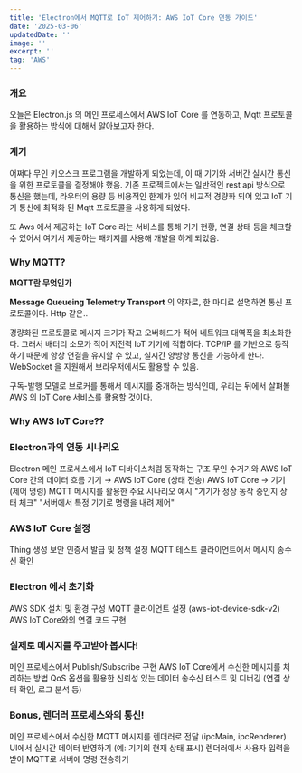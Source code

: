 ```yaml
---
title: 'Electron에서 MQTT로 IoT 제어하기: AWS IoT Core 연동 가이드'
date: '2025-03-06'
updatedDate: ''
image: ''
excerpt: ''
tag: 'AWS'
---
```


### **개요**

오늘은 Electron.js 의 메인 프로세스에서 AWS IoT Core 를 연동하고, Mqtt 프로토콜을 활용하는 방식에 대해서 알아보고자 한다.


### **계기**
어쩌다 무인 키오스크 프로그램을 개발하게 되었는데, 이 때 기기와 서버간 실시간 통신을 위한 프로토콜을 결정해야 했음. 기존 프로젝트에서는 일반적인 rest api 방식으로 통신을 했는데, 라우터의 용량 등 비용적인 한계가 있어 비교적 경량화 되어 있고 IoT 기기 통신에 최적화 된 Mqtt 프로토콜을 사용하게 되었다. 

또 Aws 에서 제공하는 IoT Core 라는 서비스를 통해 기기 현황, 연결 상태 등을 체크할 수 있어서 여기서 제공하는 패키지를 사용해 개발을 하게 되었음.


### **Why MQTT?**
**MQTT란 무엇인가**

**Message Queueing Telemetry Transport** 의 약자로, 한 마디로 설명하면 통신 프로토콜이다. Http 같은..

경량화된 프로토콜로 메시지 크기가 작고 오버헤드가 적어 네트워크 대역폭을 최소화한다. 그래서 배터리 소모가 적어 저전력 IoT 기기에 적합하다. TCP/IP 를 기반으로 동작하기 때문에 항상 연결을 유지할 수 있고, 실시간 양방향 통신을 가능하게 한다. WebSocket 을 지원해서 브라우저에서도 활용할 수 있음. 

구독-발행 모델로 브로커를 통해서 메시지를 중개하는 방식인데, 우리는 뒤에서 살펴볼 AWS 의 IoT Core 서비스를 활용할 것이다.


### **Why AWS IoT Core??**



### **Electron과의 연동 시나리오**
Electron 메인 프로세스에서 IoT 디바이스처럼 동작하는 구조
무인 수거기와 AWS IoT Core 간의 데이터 흐름
기기 → AWS IoT Core (상태 전송)
AWS IoT Core → 기기 (제어 명령)
MQTT 메시지를 활용한 주요 시나리오 예시
"기기가 정상 동작 중인지 상태 체크"
"서버에서 특정 기기로 명령을 내려 제어"

### **AWS IoT Core 설정**
Thing 생성
보안 인증서 발급 및 정책 설정
MQTT 테스트 클라이언트에서 메시지 송수신 확인

### **Electron 에서 초기화**
AWS SDK 설치 및 환경 구성
MQTT 클라이언트 설정 (aws-iot-device-sdk-v2)
AWS IoT Core와의 연결 코드 구현

### **실제로 메시지를 주고받아 봅시다!**
메인 프로세스에서 Publish/Subscribe 구현
AWS IoT Core에서 수신한 메시지를 처리하는 방법
QoS 옵션을 활용한 신뢰성 있는 데이터 송수신
테스트 및 디버깅 (연결 상태 확인, 로그 분석 등)

### **Bonus, 렌더러 프로세스와의 통신!**
메인 프로세스에서 수신한 MQTT 메시지를 렌더러로 전달 (ipcMain, ipcRenderer)
UI에서 실시간 데이터 반영하기 (예: 기기의 현재 상태 표시)
렌더러에서 사용자 입력을 받아 MQTT로 서버에 명령 전송하기
